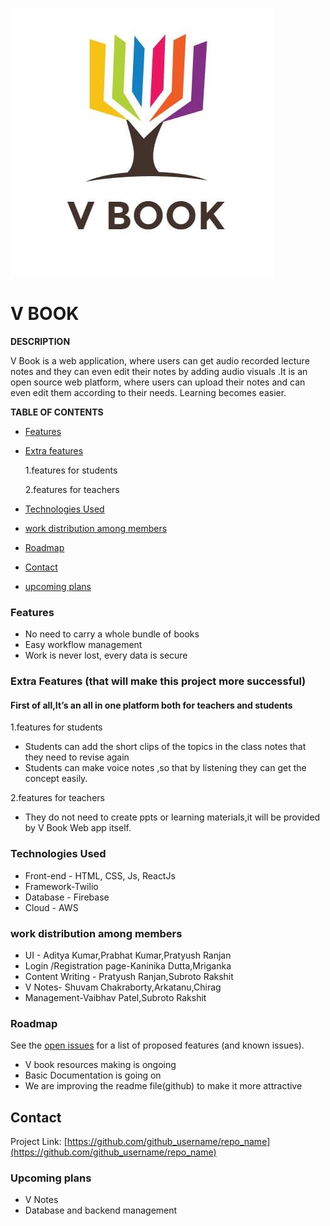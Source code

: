 ![](logo.jpeg)
  # V BOOK

**DESCRIPTION**


V Book is a web application, where users can get audio recorded lecture notes and they can even edit their notes by adding audio visuals .It is an open source web platform, where users can upload their notes and can even edit them according to their needs. 
Learning becomes easier.


**TABLE OF CONTENTS**

* [Features]()

* [Extra features]()

   1.features for students

  2.features for teachers
* [Technologies Used]()
* [work distribution among members]()
* [Roadmap]()
* [Contact]()
* [upcoming plans]()

### Features
- No need to carry a whole bundle of books 
- Easy workflow management
- Work is never lost, every data is secure 


### Extra Features (that will make this project more successful)

#### First of all,It’s an all in one platform both for teachers and students

1.features for students
- Students can add the short clips of the topics in the class notes that they need to revise again
- Students can make voice notes ,so that by listening they can get the concept easily.


2.features for teachers
- They do not need to create ppts or learning materials,it will be provided by V Book Web app itself.

### Technologies Used
- Front-end - HTML, CSS, Js, ReactJs
- Framework-Twilio
- Database - Firebase
- Cloud - AWS

### work distribution among members
- UI - Aditya Kumar,Prabhat Kumar,Pratyush Ranjan
- Login /Registration page-Kaninika Dutta,Mriganka
- Content Writing - Pratyush Ranjan,Subroto Rakshit
- V Notes- Shuvam Chakraborty,Arkatanu,Chirag 
- Management-Vaibhav Patel,Subroto Rakshit
















### Roadmap

See the [open issues](https://github.com/github_username/repo_name/issues) for a list of proposed features (and known issues).
- V book resources making is ongoing
- Basic Documentation is going on
- We are improving the readme file(github)  to make it more attractive 

## Contact


Project Link: [https://github.com/github_username/repo_name](https://github.com/github_username/repo_name)



### Upcoming plans
- V Notes 
- Database and backend management
